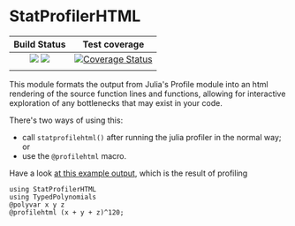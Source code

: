 # StatProfilerHTML

| **Build Status**                                                | **Test coverage**                                       |
|:---------------------------------------------------------------:|:-------------------------------------------------------:|
| [![][travis-img]][travis-url] [![][appveyor-img]][appveyor-url] | [![Coverage Status][coveralls-img]][coveralls-url]      |
|                                                                 |                                                         |


This module formats the output from Julia's Profile module into an html
rendering of the source function lines and functions, allowing for interactive
exploration of any bottlenecks that may exist in your code.

There's two ways of using this:

 - call `statprofilehtml()` after running the julia profiler in the normal way; or
 - use the `@profilehtml` macro.


Have a look [at this example output](http://www.infty.nl/StatProfilerHTML.jl/example-output/), which
is the result of profiling

    using StatProfilerHTML
    using TypedPolynomials
    @polyvar x y z
    @profilehtml (x + y + z)^120;


[travis-img]: https://travis-ci.org/tkluck/StatProfilerHTML.jl.svg?branch=master
[travis-url]: https://travis-ci.org/tkluck/StatProfilerHTML.jl

[appveyor-img]: https://ci.appveyor.com/api/projects/status/mwnbnfp1gjm8ux3d?svg=true
[appveyor-url]: https://ci.appveyor.com/project/tkluck/statprofilerhtml-jl

[coveralls-img]: https://coveralls.io/repos/github/tkluck/StatProfilerHTML.jl/badge.svg?branch=master
[coveralls-url]: https://coveralls.io/github/tkluck/StatProfilerHTML.jl?branch=master
